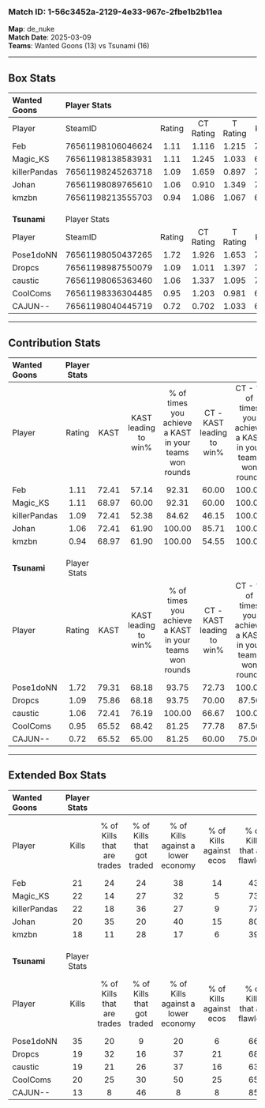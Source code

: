 ### Match ID: 1-56c3452a-2129-4e33-967c-2fbe1b2b11ea  
**Map**: de_nuke  
**Match Date**: 2025-03-09  
**Teams**: Wanted Goons (13) vs Tsunami (16)  

---  

## Box Stats  

| **Wanted Goons** | Player Stats      |        |           |          |       |       |       |         |        |      |     |
| :- | :- | :-: | :-: | :-: | :-: | :-: | :-: | :-: | :-: | :-: | :-: |
| Player           | SteamID           | Rating | CT Rating | T Rating | KAST  |  ADR  | Kills | Assists | Deaths | K/D  | HS% |
| Feb              | 76561198106046624 |  1.11  |   1.116   |  1.215   | 72.41 | 78.9  |  21   |    7    |   21   | 1.00 | 61  |
| Magic_KS         | 76561198138583931 |  1.11  |   1.245   |  1.033   | 68.97 | 83.1  |  22   |    4    |   21   | 1.05 | 50  |
| killerPandas     | 76561198245263718 |  1.09  |   1.659   |  0.897   | 72.41 | 75.6  |  22   |    3    |   22   | 1.00 | 27  |
| Johan            | 76561198089765610 |  1.06  |   0.910   |  1.349   | 72.41 | 78.7  |  20   |    8    |   22   | 0.91 | 60  |
| kmzbn            | 76561198213555703 |  0.94  |   1.086   |  1.067   | 68.97 | 76.6  |  18   |    5    |   23   | 0.78 | 66  |
|                  |                   |        |           |          |       |       |       |         |        |      |     |
|                  |                   |        |           |          |       |       |       |         |        |      |     |
|                  |                   |        |           |          |       |       |       |         |        |      |     |
| **Tsunami**      | Player Stats      |        |           |          |       |       |       |         |        |      |     |
| Player           | SteamID           | Rating | CT Rating | T Rating | KAST  |  ADR  | Kills | Assists | Deaths | K/D  | HS% |
| Pose1doNN        | 76561198050437265 |  1.72  |   1.926   |  1.653   | 79.31 | 115.1 |  35   |    1    |   18   | 1.94 | 51  |
| Dropcs           | 76561198987550079 |  1.09  |   1.011   |  1.397   | 75.86 | 73.4  |  19   |   11    |   20   | 0.95 | 47  |
| caustic          | 76561198065363460 |  1.06  |   1.337   |  1.095   | 72.41 | 75.5  |  19   |   10    |   20   | 0.95 | 57  |
| CooIComs         | 76561198336304485 |  0.95  |   1.203   |  0.981   | 65.52 | 73.3  |  20   |    5    |   24   | 0.83 | 55  |
| CAJUN--          | 76561198040445719 |  0.72  |   0.702   |  1.033   | 65.52 | 64.8  |  13   |    8    |   24   | 0.54 | 69  |
---  

## Contribution Stats  

| **Wanted Goons** | Player Stats |       |                      |                                                        |                           |                                                             |                          |                                                            |
| :- | :-: | :-: | :-: | :-: | :-: | :-: | :-: | :-: |
| Player           |    Rating    | KAST  | KAST leading to win% | % of times you achieve a KAST in your teams won rounds | CT - KAST leading to win% | CT - % of times you achieve a KAST in your teams won rounds | T - KAST leading to win% | T - % of times you achieve a KAST in your teams won rounds |
| Feb              |     1.11     | 72.41 |        57.14         |                         92.31                          |           60.00           |                           100.00                            |          54.55           |                           85.71                            |
| Magic_KS         |     1.11     | 68.97 |        60.00         |                         92.31                          |           60.00           |                           100.00                            |          60.00           |                           85.71                            |
| killerPandas     |     1.09     | 72.41 |        52.38         |                         84.62                          |           46.15           |                           100.00                            |          62.50           |                           71.43                            |
| Johan            |     1.06     | 72.41 |        61.90         |                         100.00                         |           85.71           |                           100.00                            |          50.00           |                           100.00                           |
| kmzbn            |     0.94     | 68.97 |        61.90         |                         100.00                         |           54.55           |                           100.00                            |          70.00           |                           100.00                           |
|                  |              |       |                      |                                                        |                           |                                                             |                          |                                                            |
|                  |              |       |                      |                                                        |                           |                                                             |                          |                                                            |
|                  |              |       |                      |                                                        |                           |                                                             |                          |                                                            |
| **Tsunami**      | Player Stats |       |                      |                                                        |                           |                                                             |                          |                                                            |
| Player           |    Rating    | KAST  | KAST leading to win% | % of times you achieve a KAST in your teams won rounds | CT - KAST leading to win% | CT - % of times you achieve a KAST in your teams won rounds | T - KAST leading to win% | T - % of times you achieve a KAST in your teams won rounds |
| Pose1doNN        |     1.72     | 79.31 |        68.18         |                         93.75                          |           72.73           |                           100.00                            |          63.64           |                           87.50                            |
| Dropcs           |     1.09     | 75.86 |        68.18         |                         93.75                          |           70.00           |                            87.50                            |          66.67           |                           100.00                           |
| caustic          |     1.06     | 72.41 |        76.19         |                         100.00                         |           66.67           |                           100.00                            |          88.89           |                           100.00                           |
| CooIComs         |     0.95     | 65.52 |        68.42         |                         81.25                          |           77.78           |                            87.50                            |          60.00           |                           75.00                            |
| CAJUN--          |     0.72     | 65.52 |        65.00         |                         81.25                          |           60.00           |                            75.00                            |          70.00           |                           87.50                            |
---  

## Extended Box Stats  

| **Wanted Goons** | Player Stats |                            |                            |                                    |                         |                              |                                 |        |                             |                                     |                          |                               |                            |
| :- | :-: | :-: | :-: | :-: | :-: | :-: | :-: | :-: | :-: | :-: | :-: | :-: | :-: |
| Player           |    Kills     | % of Kills that are trades | % of Kills that got traded | % of Kills against a lower economy | % of Kills against ecos | % of Kills that are flawless | % of Kills that are close duels | Deaths | % of Deaths that get traded | % of Deaths against a lower economy | % of Deaths against ecos | % of Deaths that are flawless | % of Deaths that are close |
| Feb              |      21      |             24             |             24             |                 38                 |           14            |              43              |               10                |   21   |             14              |                 14                  |            5             |              67               |             5              |
| Magic_KS         |      22      |             14             |             27             |                 32                 |            5            |              73              |                5                |   21   |             14              |                 10                  |            0             |              48               |             10             |
| killerPandas     |      22      |             18             |             36             |                 27                 |            9            |              77              |                5                |   22   |             27              |                 18                  |            5             |              91               |             0              |
| Johan            |      20      |             35             |             20             |                 40                 |           15            |              80              |                0                |   22   |             23              |                  9                  |            0             |              68               |             0              |
| kmzbn            |      18      |             11             |             28             |                 17                 |            6            |              39              |               17                |   23   |             26              |                 22                  |            0             |              65               |             0              |
|                  |              |                            |                            |                                    |                         |                              |                                 |        |                             |                                     |                          |                               |                            |
|                  |              |                            |                            |                                    |                         |                              |                                 |        |                             |                                     |                          |                               |                            |
|                  |              |                            |                            |                                    |                         |                              |                                 |        |                             |                                     |                          |                               |                            |
| **Tsunami**      | Player Stats |                            |                            |                                    |                         |                              |                                 |        |                             |                                     |                          |                               |                            |
| Player           |    Kills     | % of Kills that are trades | % of Kills that got traded | % of Kills against a lower economy | % of Kills against ecos | % of Kills that are flawless | % of Kills that are close duels | Deaths | % of Deaths that get traded | % of Deaths against a lower economy | % of Deaths against ecos | % of Deaths that are flawless | % of Deaths that are close |
| Pose1doNN        |      35      |             20             |             9              |                 20                 |            6            |              66              |                0                |   18   |             28              |                 22                  |            11            |              83               |             6              |
| Dropcs           |      19      |             32             |             16             |                 37                 |           21            |              68              |                5                |   20   |             30              |                 10                  |            0             |              45               |             15             |
| caustic          |      19      |             21             |             26             |                 37                 |           16            |              63              |                5                |   20   |             25              |                 15                  |            0             |              45               |             10             |
| CooIComs         |      20      |             25             |             30             |                 50                 |           25            |              65              |                0                |   24   |             33              |                 21                  |            4             |              79               |             0              |
| CAJUN--          |      13      |             8              |             46             |                 8                  |            8            |              85              |                8                |   24   |             17              |                 17                  |            4             |              63               |             4              |
